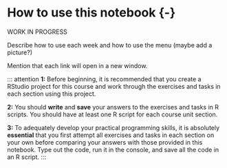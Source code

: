 
# How to use this notebook {-}

WORK IN PROGRESS

Describe how to use each week and how to use the menu (maybe add a picture?)

Mention that each link will open in a new window. 

::: attention
**1:** Before beginning, it is recommended that you create a RStudio project for this course and work through the exercises and tasks in each section using this project. 

**2:** You should **write** and **save** your answers to the exercises and tasks in R scripts. You should have at least one R script for each course unit section. 

**3:** To adequately develop your practical programming skills, it is absolutely **essential** that you first attempt all exercises and tasks in each section on your own before comparing your answers with those provided in this notebook. Type out the code, run it in the console, and save all the code in an R script. 
:::
